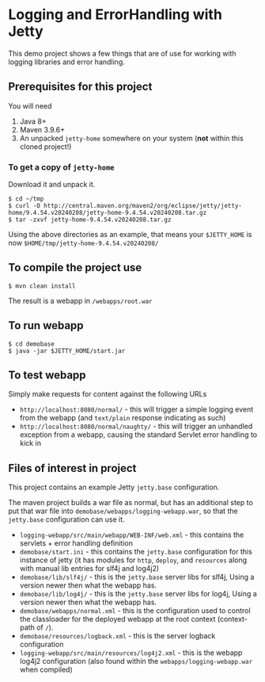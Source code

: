 # Logging and ErrorHandling with Jetty

This demo project shows a few things that are of use for working with
logging libraries and error handling.

## Prerequisites for this project

You will need

1. Java 8+
2. Maven 3.9.6+
3. An unpacked `jetty-home` somewhere on your system (**not** within this cloned project!)

### To get a copy of `jetty-home`

Download it and unpack it.

``` shell
$ cd ~/tmp
$ curl -O http://central.maven.org/maven2/org/eclipse/jetty/jetty-home/9.4.54.v20240208/jetty-home-9.4.54.v20240208.tar.gz
$ tar -zxvf jetty-home-9.4.54.v20240208.tar.gz
```

Using the above directories as an example, that means your `$JETTY_HOME` is  
now `$HOME/tmp/jetty-home-9.4.54.v20240208/`

## To compile the project use 

``` shell
$ mvn clean install
```

The result is a webapp in `/webapps/root.war`

## To run webapp

``` shell
$ cd demobase
$ java -jar $JETTY_HOME/start.jar 
```

## To test webapp

Simply make requests for content against the following URLs

* `http://localhost:8080/normal/` - this will trigger a simple logging event from
the webapp (and `text/plain` response indicating as such)
* `http://localhost:8080/normal/naughty/` - this will trigger an unhandled exception from a webapp,
causing the standard Servlet error handling to kick in

## Files of interest in project

This project contains an example Jetty `jetty.base` configuration.

The maven project builds a war file as normal, but has an additional step to put
that war file into `demobase/webapps/logging-webapp.war`, so that the `jetty.base` configuration 
can use it. 

* `logging-webapp/src/main/webapp/WEB-INF/web.xml` - this contains the servlets + error handling definition
* `demobase/start.ini` - this contains the `jetty.base` configuration for this instance of jetty
 (it has modules for `http`, `deploy`, and `resources` along with manual lib entries for slf4j and log4j2)
* `demobase/lib/slf4j/` - this is the `jetty.base` server libs for slf4j, Using a version newer then what the
 webapp has. 
* `demobase/lib/log4j/` - this is the `jetty.base` server libs for log4j, Using a version newer then what the
 webapp has.
* `demobase/webapps/normal.xml` - this is the configuration used to control the classloader for the
 deployed webapp at the root context (context-path of `/`).
* `demobase/resources/logback.xml` - this is the server logback configuration
* `logging-webapp/src/main/resources/log4j2.xml` - this is the webapp log4j2 configuration
 (also found within the `webapps/logging-webapp.war` when compiled)
